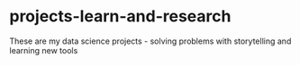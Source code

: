 # projects-learn-and-research
 These are my data science projects - solving problems with storytelling and learning new tools
